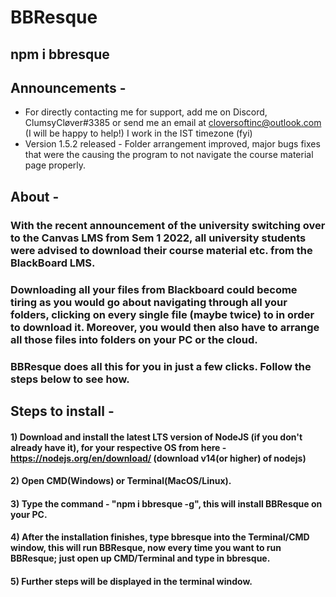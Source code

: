# BBResque

## **npm i bbresque**

## Announcements -
 - For directly contacting me for support, add me on Discord, ClumsyCløver#3385 or send me an email at cloversoftinc@outlook.com (I will be happy to help!) I work in the IST timezone (fyi)
 - Version 1.5.2 released - Folder arrangement improved, major bugs fixes that were the causing the program to not navigate the course material page properly.

## About -

### With the recent announcement of the university switching over to the Canvas LMS from Sem 1 2022, all university students were advised to download their course material etc. from the BlackBoard LMS.

### Downloading all your files from Blackboard could become tiring as you would go about navigating through all your folders, clicking on every single file (maybe twice) to in order to download it. Moreover, you would then also have to arrange all those files into folders on your PC or the cloud.
### BBResque does all this for you in just a few clicks. Follow the steps below to see how.

## **Steps to install -**
#### 1) Download and install the latest LTS version of NodeJS (if you don't already have it), for your respective OS from here - https://nodejs.org/en/download/ (download v14(or higher) of nodejs)
#### 2) Open CMD(Windows) or Terminal(MacOS/Linux).
#### 3) Type the command - **"npm i bbresque -g"**, this will install BBResque on your PC.
#### 4) After the installation finishes, type **bbresque** into the Terminal/CMD window, this will run BBResque, now every time you want to run BBResque; just open up CMD/Terminal and type in **bbresque**.
#### 5) Further steps will be displayed in the terminal window.
